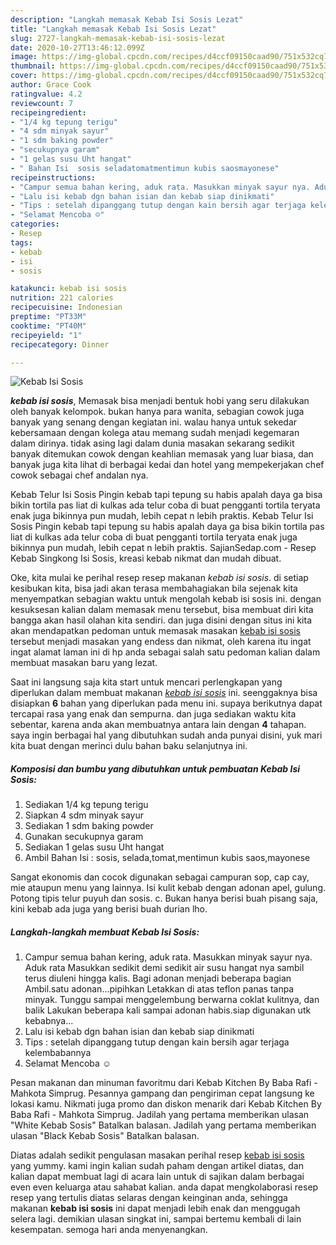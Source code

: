```yaml
---
description: "Langkah memasak Kebab Isi Sosis Lezat"
title: "Langkah memasak Kebab Isi Sosis Lezat"
slug: 2727-langkah-memasak-kebab-isi-sosis-lezat
date: 2020-10-27T13:46:12.099Z
image: https://img-global.cpcdn.com/recipes/d4ccf09150caad90/751x532cq70/kebab-isi-sosis-foto-resep-utama.jpg
thumbnail: https://img-global.cpcdn.com/recipes/d4ccf09150caad90/751x532cq70/kebab-isi-sosis-foto-resep-utama.jpg
cover: https://img-global.cpcdn.com/recipes/d4ccf09150caad90/751x532cq70/kebab-isi-sosis-foto-resep-utama.jpg
author: Grace Cook
ratingvalue: 4.2
reviewcount: 7
recipeingredient:
- "1/4 kg tepung terigu"
- "4 sdm minyak sayur"
- "1 sdm baking powder"
- "secukupnya garam"
- "1 gelas susu Uht hangat"
- " Bahan Isi  sosis seladatomatmentimun kubis saosmayonese"
recipeinstructions:
- "Campur semua bahan kering, aduk rata. Masukkan minyak sayur nya. Aduk rata Masukkan sedikit demi sedikit air susu hangat nya sambil terus diuleni hingga kalis. Bagi adonan menjadi beberapa bagian Ambil.satu adonan...pipihkan Letakkan di atas teflon panas tanpa minyak. Tunggu sampai menggelembung berwarna coklat kulitnya, dan balik Lakukan beberapa kali sampai adonan habis.siap digunakan utk kebabnya..."
- "Lalu isi kebab dgn bahan isian dan kebab siap dinikmati"
- "Tips : setelah dipanggang tutup dengan kain bersih agar terjaga kelembabannya"
- "Selamat Mencoba ☺"
categories:
- Resep
tags:
- kebab
- isi
- sosis

katakunci: kebab isi sosis 
nutrition: 221 calories
recipecuisine: Indonesian
preptime: "PT33M"
cooktime: "PT40M"
recipeyield: "1"
recipecategory: Dinner

---
```



![Kebab Isi Sosis](https://img-global.cpcdn.com/recipes/d4ccf09150caad90/751x532cq70/kebab-isi-sosis-foto-resep-utama.jpg)

<b><i>kebab isi sosis</i></b>, Memasak bisa menjadi bentuk hobi yang seru dilakukan oleh banyak kelompok. bukan hanya para wanita, sebagian cowok juga banyak yang senang dengan kegiatan ini. walau hanya untuk sekedar kebersamaan dengan kolega atau memang sudah menjadi kegemaran dalam dirinya. tidak asing lagi dalam dunia masakan sekarang sedikit banyak ditemukan cowok dengan keahlian memasak yang luar biasa, dan banyak juga kita lihat di berbagai kedai dan hotel yang mempekerjakan chef cowok sebagai chef andalan nya.

Kebab Telur Isi Sosis Pingin kebab tapi tepung su habis apalah daya ga bisa bikin tortila pas liat di kulkas ada telur coba di buat pengganti tortila teryata enak juga bikinnya pun mudah, lebih cepat n lebih praktis. Kebab Telur Isi Sosis Pingin kebab tapi tepung su habis apalah daya ga bisa bikin tortila pas liat di kulkas ada telur coba di buat pengganti tortila teryata enak juga bikinnya pun mudah, lebih cepat n lebih praktis. SajianSedap.com - Resep Kebab Singkong Isi Sosis, kreasi kebab nikmat dan mudah dibuat.

Oke, kita mulai ke perihal resep resep makanan <i>kebab isi sosis</i>. di setiap kesibukan kita, bisa jadi akan terasa membahagiakan bila sejenak kita menyempatkan sebagian waktu untuk mengolah kebab isi sosis ini. dengan kesuksesan kalian dalam memasak menu tersebut, bisa membuat diri kita bangga akan hasil olahan kita sendiri. dan juga disini dengan situs ini kita akan mendapatkan pedoman untuk memasak masakan <u>kebab isi sosis</u> tersebut menjadi masakan yang endess dan nikmat, oleh karena itu ingat ingat alamat laman ini di hp anda sebagai salah satu pedoman kalian dalam membuat masakan baru yang lezat.


Saat ini langsung saja kita start untuk mencari perlengkapan yang diperlukan dalam membuat makanan <u><i>kebab isi sosis</i></u> ini. seenggaknya bisa disiapkan <b>6</b> bahan yang diperlukan pada menu ini. supaya berikutnya dapat tercapai rasa yang enak dan sempurna. dan juga sediakan waktu kita sebentar, karena anda akan membuatnya antara lain dengan <b>4</b> tahapan. saya ingin berbagai hal yang dibutuhkan sudah anda punyai disini, yuk mari kita buat dengan merinci dulu bahan baku selanjutnya ini.

<!--inarticleads1-->

##### Komposisi dan bumbu yang dibutuhkan untuk pembuatan Kebab Isi Sosis:

1. Sediakan 1/4 kg tepung terigu
1. Siapkan 4 sdm minyak sayur
1. Sediakan 1 sdm baking powder
1. Gunakan secukupnya garam
1. Sediakan 1 gelas susu Uht hangat
1. Ambil  Bahan Isi : sosis, selada,tomat,mentimun kubis saos,mayonese


Sangat ekonomis dan cocok digunakan sebagai campuran sop, cap cay, mie ataupun menu yang lainnya. Isi kulit kebab dengan adonan apel, gulung. Potong tipis telur puyuh dan sosis. c. Bukan hanya berisi buah pisang saja, kini kebab ada juga yang berisi buah durian lho. 

<!--inarticleads2-->

##### Langkah-langkah membuat Kebab Isi Sosis:

1. Campur semua bahan kering, aduk rata. Masukkan minyak sayur nya. Aduk rata Masukkan sedikit demi sedikit air susu hangat nya sambil terus diuleni hingga kalis. Bagi adonan menjadi beberapa bagian Ambil.satu adonan...pipihkan Letakkan di atas teflon panas tanpa minyak. Tunggu sampai menggelembung berwarna coklat kulitnya, dan balik Lakukan beberapa kali sampai adonan habis.siap digunakan utk kebabnya...
1. Lalu isi kebab dgn bahan isian dan kebab siap dinikmati
1. Tips : setelah dipanggang tutup dengan kain bersih agar terjaga kelembabannya
1. Selamat Mencoba ☺


Pesan makanan dan minuman favoritmu dari Kebab Kitchen By Baba Rafi - Mahkota Simprug. Pesannya gampang dan pengiriman cepat langsung ke lokasi kamu. Nikmati juga promo dan diskon menarik dari Kebab Kitchen By Baba Rafi - Mahkota Simprug. Jadilah yang pertama memberikan ulasan &#34;White Kebab Sosis&#34; Batalkan balasan. Jadilah yang pertama memberikan ulasan &#34;Black Kebab Sosis&#34; Batalkan balasan. 

Diatas adalah sedikit pengulasan masakan perihal resep <u>kebab isi sosis</u> yang yummy. kami ingin kalian sudah paham dengan artikel diatas, dan kalian dapat membuat lagi di acara lain untuk di sajikan dalam berbagai even even keluarga atau sahabat kalian. anda dapat mengkolaborasi resep resep yang tertulis diatas selaras dengan keinginan anda, sehingga makanan <b>kebab isi sosis</b> ini dapat menjadi lebih enak dan menggugah selera lagi. demikian ulasan singkat ini, sampai bertemu kembali di lain kesempatan. semoga hari anda menyenangkan.
